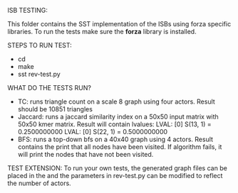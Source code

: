ISB TESTING:

This folder contains the SST implementation of the ISBs using forza specific libraries.
To run the tests make sure the **forza** library is installed. 

STEPS TO RUN TEST:
-  cd <test folder>
-  make
-  sst rev-test.py

WHAT DO THE TESTS RUN?
-  TC: runs triangle count on a scale 8 graph using four actors.
       Result should be 10851 triangles
-  Jaccard: runs a jaccard similarity index on a 50x50 input matrix with 50x50 kmer matrix.
            Result will contain lvalues:
            LVAL: [0] S(13, 1) = 0.2500000000
            LVAL: [0] S(22, 1) = 0.5000000000
-  BFS: runs a top-down bfs on a 40x40 graph using 4 actors.
        Result contains the print that all nodes have been visited.
        If algorithm fails, it will print the nodes that have not been visited.

TEST EXTENSION:
To run your own tests, the generated graph files can be placed in the <test folder> and the parameters in rev-test.py
can be modified to reflect the number of actors.
